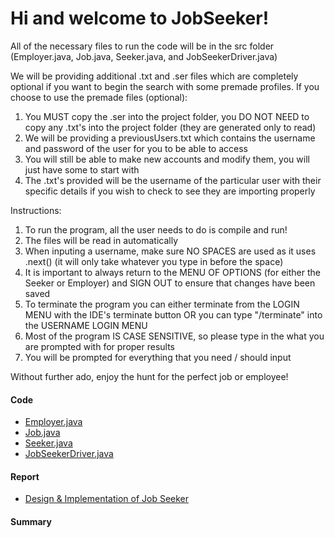 # Hi and welcome to JobSeeker!
All of the necessary files to run the code will be in the src folder (Employer.java, Job.java, Seeker.java, and JobSeekerDriver.java)

We will be providing additional .txt and .ser files which are completely optional if you want to begin the search with some premade profiles.
If you choose to use the premade files (optional):
   1) You MUST copy the .ser into the project folder, you DO NOT NEED to copy any .txt's into the project folder (they are generated only to read)
   2) We will be providing a previousUsers.txt which contains the username and password of the user for you to be able to access
   3) You will still be able to make new accounts and modify them, you will just have some to start with
   4) The .txt's provided will be the username of the particular user with their specific details if you wish to check to see they are importing properly

Instructions:
   1) To run the program, all the user needs to do is compile and run!
   2) The files will be read in automatically
   3) When inputing a username, make sure NO SPACES are used as it uses .next() (it will only take whatever you type in before the space)
   4) It is important to always return to the MENU OF OPTIONS (for either the Seeker or Employer) and SIGN OUT to ensure that changes have been saved
   5) To terminate the program you can either terminate from the LOGIN MENU with the IDE's terminate button OR you can type "/terminate" into the USERNAME LOGIN MENU
   6) Most of the program IS CASE SENSITIVE, so please type in the what you are prompted with for proper results
   7) You will be prompted for everything that you need / should input

Without further ado, enjoy the hunt for the perfect job or employee!

#### Code
- [Employer.java](https://github.com/brownlk99/Research-and-Projects/blob/main/JobSeeker/src/Employer.java)
- [Job.java](https://github.com/brownlk99/Research-and-Projects/blob/main/JobSeeker/src/Job.java)
- [Seeker.java](https://github.com/brownlk99/Research-and-Projects/blob/main/JobSeeker/src/Seeker.java)
- [JobSeekerDriver.java](https://github.com/brownlk99/Research-and-Projects/blob/main/JobSeeker/src/JobSeekerDriver.java)

#### Report
- [Design & Implementation of Job Seeker](https://github.com/brownlk99/Research-and-Projects/blob/main/JobSeeker/Group%203%20Project.pdf)

#### Summary
